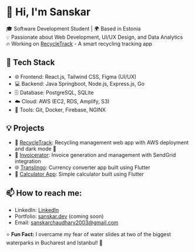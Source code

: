 # 👋 Hi, I'm Sanskar

🎓 Software Development Student | 🌍 Based in Estonia  
💡 Passionate about Web Development, UI/UX Design, and Data Analytics  
🔥 Working on [RecycleTrack](https://github.com/username/RecycleTrack) - A smart recycling tracking app  

## 🚀 Tech Stack
- 🌐 Frontend: React.js, Tailwind CSS, Figma (UI/UX)  
- 💻 Backend: Java Springboot, Node.js, Express.js, Go 
- 🗄️ Database: PostgreSQL, SQLite  
- ☁️ Cloud: AWS (EC2, RDS, Amplify, S3)  
- 🔧 Tools: Git, Docker, Firebase, NGINX  

## 💡 Projects
- 🔄 [RecycleTrack](https://github.com/username/RecycleTrack): Recycling management web app with AWS deployment and dark mode 🌙  
- 📩 [Invoicerator](https://invoicerator.com): Invoice generation and management with SendGrid integration  
- 🌐 [Translingo](https://github.com/username/Translingo): Currency converter app built using Flutter  
- 🧮 [Calculator App](https://github.com/username/CalculatorApp): Simple calculator built using Flutter  

## 📫 How to reach me:
- LinkedIn: [LinkedIn](https://linkedin.com/in/Sanskar-Chaudhary)  
- Portfolio: [sanskar.dev](https://sanskar.dev) (coming soon)  
- Email: sanskarchaudhary2003@gmail.com  

⭐ **Fun Fact:** I overcame my fear of water slides at two of the biggest waterparks in Bucharest and Istanbul! 🌊
